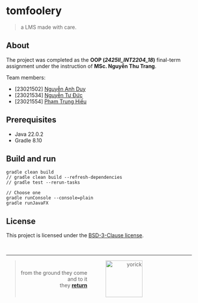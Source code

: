 
<a id="yorick"></a>
# tomfoolery

> a LMS made with care.


## About

The project was completed as the **OOP (*2425II_INT2204_18*)** final-term assignment under the instruction of **MSc. Nguyễn Thu Trang**.

Team members:
- [23021502] [Nguyễn Anh Duy](https://github.com/adnope)
- [23021534] [Nguyễn Tư Đức](https://github.com/NTDuck)
- [23021554] [Phạm Trung Hiếu](https://github.com/FearOfTheSea)


## Prerequisites
- Java 22.0.2
- Gradle 8.10


## Build and run
```
gradle clean build
// gradle clean build --refresh-dependencies
// gradle test --rerun-tasks

// Choose one
gradle runConsole --console=plain
gradle runJavaFX
```


## License

This project is licensed under the [BSD-3-Clause license](LICENSE).


<br><hr>
<blockquote style="display: flex; align-items: center; justify-content: flex-center; text-align: right">
  <div style="margin-right: 50px;">
    from the ground they come<br>
    and to it<br>
    they <a href="#yorick"><b>return</b></a>
  </div>
  <img src="https://static.wikia.nocookie.net/leagueoflegends/images/0/05/Yorick_Render.png/revision/latest?cb=20190112002553" alt="yorick" style="width: 100px; height: auto;">
</blockquote>
